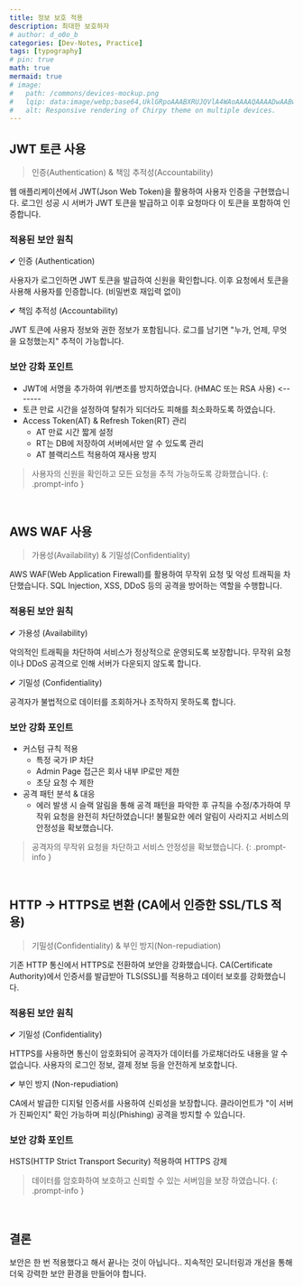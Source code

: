 ```yaml
---
title: 정보 보호 적용
description: 최대한 보호하자
# author: d_o0o_b
categories: [Dev-Notes, Practice]
tags: [typography]
# pin: true
math: true
mermaid: true
# image:
#   path: /commons/devices-mockup.png
#   lqip: data:image/webp;base64,UklGRpoAAABXRUJQVlA4WAoAAAAQAAAADwAABwAAQUxQSDIAAAARL0AmbZurmr57yyIiqE8oiG0bejIYEQTgqiDA9vqnsUSI6H+oAERp2HZ65qP/VIAWAFZQOCBCAAAA8AEAnQEqEAAIAAVAfCWkAALp8sF8rgRgAP7o9FDvMCkMde9PK7euH5M1m6VWoDXf2FkP3BqV0ZYbO6NA/VFIAAAA
#   alt: Responsive rendering of Chirpy theme on multiple devices.
---
```


## JWT 토큰 사용
> 인증(Authentication) & 책임 추적성(Accountability) 

웹 애플리케이션에서 JWT(Json Web Token)을 활용하여 사용자 인증을 구현했습니다.
로그인 성공 시 서버가 JWT 토큰을 발급하고 이후 요청마다 이 토큰을 포함하여 인증합니다.

### 적용된 보안 원칙
✔ 인증 (Authentication)

사용자가 로그인하면 JWT 토큰을 발급하여 신원을 확인합니다.
이후 요청에서 토큰을 사용해 사용자를 인증합니다. (비밀번호 재입력 없이)


✔ 책임 추적성 (Accountability)

JWT 토큰에 사용자 정보와 권한 정보가 포함됩니다.
로그를 남기면 "누가, 언제, 무엇을 요청했는지" 추적이 가능합니다.


### 보안 강화 포인트

- JWT에 서명을 추가하여 위/변조를 방지하였습니다. (HMAC 또는 RSA 사용) <-------
- 토큰 만료 시간을 설정하여 탈취가 되더라도 피해를 최소화하도록 하였습니다.
- Access Token(AT) & Refresh Token(RT) 관리
    - AT 만료 시간 짧게 설정
    - RT는 DB에 저장하여 서버에서만 알 수 있도록 관리
    - AT 블랙리스트 적용하여 재사용 방지


> 사용자의 신원을 확인하고 모든 요청을 추적 가능하도록 강화했습니다.
{: .prompt-info }

<br/>


## AWS WAF 사용
> 가용성(Availability) & 기밀성(Confidentiality)

AWS WAF(Web Application Firewall)를 활용하여 무작위 요청 및 악성 트래픽을 차단했습니다.
SQL Injection, XSS, DDoS 등의 공격을 방어하는 역할을 수행합니다.


### 적용된 보안 원칙
✔ 가용성 (Availability)

악의적인 트래픽을 차단하여 서비스가 정상적으로 운영되도록 보장합니다.
무작위 요청이나 DDoS 공격으로 인해 서버가 다운되지 않도록 합니다.

✔ 기밀성 (Confidentiality)

공격자가 불법적으로 데이터를 조회하거나 조작하지 못하도록 합니다.


### 보안 강화 포인트

- 커스텀 규칙 적용
    - 특정 국가 IP 차단
    - Admin Page 접근은 회사 내부 IP로만 제한
    - 초당 요청 수 제한
- 공격 패턴 분석 & 대응
    - 에러 발생 시 슬랙 알림을 통해 공격 패턴을 파악한 후 규칙을 수정/추가하여 무작위 요청을 완전히 차단하였습니다! 불필요한 에러 알림이 사라지고 서비스의 안정성을 확보했습니다.


> 공격자의 무작위 요청을 차단하고 서비스 안정성을 확보했습니다.
{: .prompt-info }

<br/>

## HTTP → HTTPS로 변환 (CA에서 인증한 SSL/TLS 적용)
> 기밀성(Confidentiality) & 부인 방지(Non-repudiation)

기존 HTTP 통신에서 HTTPS로 전환하여 보안을 강화했습니다.
CA(Certificate Authority)에서 인증서를 발급받아 TLS(SSL)를 적용하고 데이터 보호를 강화했습니다.


### 적용된 보안 원칙
✔ 기밀성 (Confidentiality)

HTTPS를 사용하면 통신이 암호화되어 공격자가 데이터를 가로채더라도 내용을 알 수 없습니다.
사용자의 로그인 정보, 결제 정보 등을 안전하게 보호합니다.


✔ 부인 방지 (Non-repudiation)

CA에서 발급한 디지털 인증서를 사용하여 신뢰성을 보장합니다.
클라이언트가 "이 서버가 진짜인지" 확인 가능하며 피싱(Phishing) 공격을 방지할 수 있습니다.
<!-- 서버 입장에서도 "나는 신뢰할 수 있는 인증을 받은 사이트"라고 증명 가능 -->


### 보안 강화 포인트

HSTS(HTTP Strict Transport Security) 적용하여 HTTPS 강제
<!-- TLS 버전 업그레이드 (최신 TLS 1.3 사용, 취약한 TLS 1.0/1.1 비활성화)
Let’s Encrypt 같은 자동 인증서 갱신 시스템 활용 -->

> 데이터를 암호화하여 보호하고 신뢰할 수 있는 서버임을 보장 하였습니다.
{: .prompt-info }

<br/>

## 결론
보안은 한 번 적용했다고 해서 끝나는 것이 아닙니다..
지속적인 모니터링과 개선을 통해 더욱 강력한 보안 환경을 만들어야 합니다.